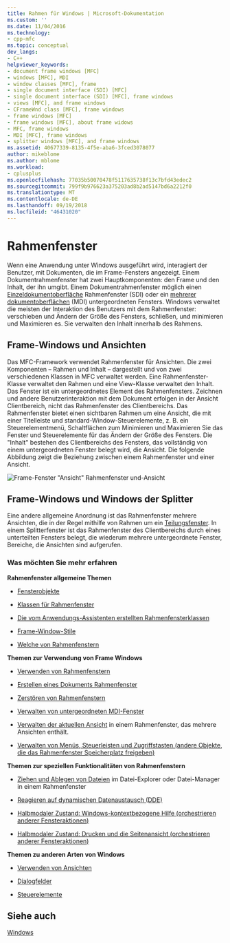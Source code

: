 ```yaml
---
title: Rahmen für Windows | Microsoft-Dokumentation
ms.custom: ''
ms.date: 11/04/2016
ms.technology:
- cpp-mfc
ms.topic: conceptual
dev_langs:
- C++
helpviewer_keywords:
- document frame windows [MFC]
- windows [MFC], MDI
- window classes [MFC], frame
- single document interface (SDI) [MFC]
- single document interface (SDI) [MFC], frame windows
- views [MFC], and frame windows
- CFrameWnd class [MFC], frame windows
- frame windows [MFC]
- frame windows [MFC], about frame widows
- MFC, frame windows
- MDI [MFC], frame windows
- splitter windows [MFC], and frame windows
ms.assetid: 40677339-8135-4f5e-aba6-3fced3078077
author: mikeblome
ms.author: mblome
ms.workload:
- cplusplus
ms.openlocfilehash: 77035b50070478f5117635738f13c7bfd43edec2
ms.sourcegitcommit: 799f9b976623a375203ad8b2ad5147bd6a2212f0
ms.translationtype: MT
ms.contentlocale: de-DE
ms.lasthandoff: 09/19/2018
ms.locfileid: "46431020"
---
```

# <a name="frame-windows"></a>Rahmenfenster

Wenn eine Anwendung unter Windows ausgeführt wird, interagiert der Benutzer, mit Dokumenten, die im Frame-Fensters angezeigt. Einem Dokumentrahmenfenster hat zwei Hauptkomponenten: den Frame und den Inhalt, der ihn umgibt. Einem Dokumentrahmenfenster möglich einen [Einzeldokumentoberfläche](../mfc/sdi-and-mdi.md) Rahmenfenster (SDI) oder ein [mehrerer dokumentoberflächen](../mfc/sdi-and-mdi.md) (MDI) untergeordneten Fensters. Windows verwaltet die meisten der Interaktion des Benutzers mit dem Rahmenfenster: verschieben und Ändern der Größe des Fensters, schließen, und minimieren und Maximieren es. Sie verwalten den Inhalt innerhalb des Rahmens.

## <a name="frame-windows-and-views"></a>Frame-Windows und Ansichten

Das MFC-Framework verwendet Rahmenfenster für Ansichten. Die zwei Komponenten – Rahmen und Inhalt – dargestellt und von zwei verschiedenen Klassen in MFC verwaltet werden. Eine Rahmenfenster-Klasse verwaltet den Rahmen und eine View-Klasse verwaltet den Inhalt. Das Fenster ist ein untergeordnetes Element des Rahmenfensters. Zeichnen und andere Benutzerinteraktion mit dem Dokument erfolgen in der Ansicht Clientbereich, nicht das Rahmenfenster des Clientbereichs. Das Rahmenfenster bietet einen sichtbaren Rahmen um eine Ansicht, die mit einer Titelleiste und standard-Window-Steuerelemente, z. B. ein Steuerelementmenü, Schaltflächen zum Minimieren und Maximieren Sie das Fenster und Steuerelemente für das Ändern der Größe des Fensters. Die "Inhalt" bestehen des Clientbereichs des Fensters, das vollständig von einem untergeordneten Fenster belegt wird, die Ansicht. Die folgende Abbildung zeigt die Beziehung zwischen einem Rahmenfenster und einer Ansicht.

![Frame-Fenster "Ansicht"](../mfc/media/vc37fx1.gif "vc37fx1") Rahmenfenster und-Ansicht

## <a name="frame-windows-and-splitter-windows"></a>Frame-Windows und Windows der Splitter

Eine andere allgemeine Anordnung ist das Rahmenfenster mehrere Ansichten, die in der Regel mithilfe von Rahmen um ein [Teilungsfenster](../mfc/multiple-document-types-views-and-frame-windows.md). In einem Splitterfenster ist das Rahmenfenster des Clientbereichs durch eines unterteilten Fensters belegt, die wiederum mehrere untergeordnete Fenster, Bereiche, die Ansichten sind aufgerufen.

### <a name="what-do-you-want-to-know-more-about"></a>Was möchten Sie mehr erfahren

**Rahmenfenster allgemeine Themen**

- [Fensterobjekte](../mfc/window-objects.md)

- [Klassen für Rahmenfenster](../mfc/frame-window-classes.md)

- [Die vom Anwendungs-Assistenten erstellten Rahmenfensterklassen](../mfc/frame-window-classes-created-by-the-application-wizard.md)

- [Frame-Window-Stile](../mfc/frame-window-styles-cpp.md)

- [Welche von Rahmenfenstern](../mfc/what-frame-windows-do.md)

**Themen zur Verwendung von Frame Windows**

- [Verwenden von Rahmenfenstern](../mfc/using-frame-windows.md)

- [Erstellen eines Dokuments Rahmenfenster](../mfc/creating-document-frame-windows.md)

- [Zerstören von Rahmenfenstern](../mfc/destroying-frame-windows.md)

- [Verwalten von untergeordneten MDI-Fenster](../mfc/managing-mdi-child-windows.md)

- [Verwalten der aktuellen Ansicht](../mfc/managing-the-current-view.md) in einem Rahmenfenster, das mehrere Ansichten enthält.

- [Verwalten von Menüs, Steuerleisten und Zugriffstasten (andere Objekte, die das Rahmenfenster Speicherplatz freigeben)](../mfc/managing-menus-control-bars-and-accelerators.md)

**Themen zur speziellen Funktionalitäten von Rahmenfenstern**

- [Ziehen und Ablegen von Dateien](../mfc/dragging-and-dropping-files-in-a-frame-window.md) im Datei-Explorer oder Datei-Manager in einem Rahmenfenster

- [Reagieren auf dynamischen Datenaustausch (DDE)](../mfc/responding-to-dynamic-data-exchange-dde.md)

- [Halbmodaler Zustand: Windows-kontextbezogene Hilfe (orchestrieren anderer Fensteraktionen)](../mfc/orchestrating-other-window-actions.md)

- [Halbmodaler Zustand: Drucken und die Seitenansicht (orchestrieren anderer Fensteraktionen)](../mfc/orchestrating-other-window-actions.md)

**Themen zu anderen Arten von Windows**

- [Verwenden von Ansichten](../mfc/using-views.md)

- [Dialogfelder](../mfc/dialog-boxes.md)

- [Steuerelemente](../mfc/controls-mfc.md)

## <a name="see-also"></a>Siehe auch

[Windows](../mfc/windows.md)

